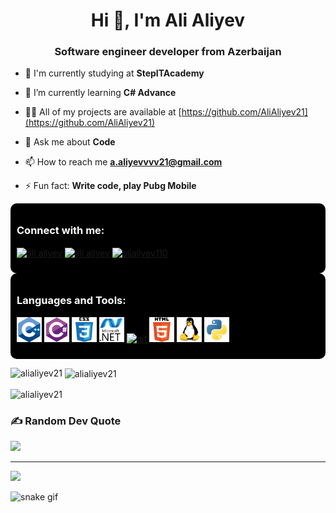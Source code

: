 <h1 align="center">Hi 👋, I'm Ali Aliyev</h1>
<h3 align="center">Software engineer developer from Azerbaijan</h3>

- 🔭 I'm currently studying at **StepITAcademy**

- 🌱 I’m currently learning **C# Advance**

- 👨‍💻 All of my projects are available at [https://github.com/AliAliyev21](https://github.com/AliAliyev21)

- 💬 Ask me about **Code**

- 📫 How to reach me **a.aliyevvvv21@gmail.com**

- ⚡ Fun fact: **Write code, play Pubg Mobile**

<div style="background-color:#000000; padding: 10px; border-radius: 10px;">
  <h3 align="left" style="color:#ffffff;">Connect with me:</h3>
  <p align="left">
    <a href="https://linkedin.com/in/ali aliyev" target="blank"><img align="center" src="https://raw.githubusercontent.com/rahuldkjain/github-profile-readme-generator/master/src/images/icons/Social/linked-in-alt.svg" alt="ali aliyev" height="30" width="40" /></a>
    <a href="https://fb.com/ali aliyev" target="blank"><img align="center" src="https://raw.githubusercontent.com/rahuldkjain/github-profile-readme-generator/master/src/images/icons/Social/facebook.svg" alt="ali aliyev" height="30" width="40" /></a>
    <a href="https://instagram.com/alialiyev110" target="blank"><img align="center" src="https://raw.githubusercontent.com/rahuldkjain/github-profile-readme-generator/master/src/images/icons/Social/instagram.svg" alt="alialiyev110" height="30" width="40" /></a>
  </p>
</div>

<div style="background-color:#000000; padding: 10px; border-radius: 10px;">
  <h3 align="left" style="color:#ffffff;">Languages and Tools:</h3>
  <p align="left"> 
    <a href="https://www.w3schools.com/cpp/" target="_blank" rel="noreferrer"> <img src="https://raw.githubusercontent.com/devicons/devicon/master/icons/cplusplus/cplusplus-original.svg" alt="cplusplus" width="40" height="40"/> </a> 
    <a href="https://www.w3schools.com/cs/" target="_blank" rel="noreferrer"> <img src="https://raw.githubusercontent.com/devicons/devicon/master/icons/csharp/csharp-original.svg" alt="csharp" width="40" height="40"/> </a> 
    <a href="https://www.w3schools.com/css/" target="_blank" rel="noreferrer"> <img src="https://raw.githubusercontent.com/devicons/devicon/master/icons/css3/css3-original-wordmark.svg" alt="css3" width="40" height="40"/> </a> 
    <a href="https://dotnet.microsoft.com/" target="_blank" rel="noreferrer"> <img src="https://raw.githubusercontent.com/devicons/devicon/master/icons/dot-net/dot-net-original-wordmark.svg" alt="dotnet" width="40" height="40"/> </a> 
    <a href="https://git-scm.com/" target="_blank" rel="noreferrer"> <img src="https://www.vectorlogo.zone/logos/git-scm/git-scm-icon.svg" alt="git" width="40" height="40"/> </a> 
    <a href="https://www.w3.org/html/" target="_blank" rel="noreferrer"> <img src="https://raw.githubusercontent.com/devicons/devicon/master/icons/html5/html5-original-wordmark.svg" alt="html5" width="40" height="40"/> </a> 
    <a href="https://www.linux.org/" target="_blank" rel="noreferrer"> <img src="https://raw.githubusercontent.com/devicons/devicon/master/icons/linux/linux-original.svg" alt="linux" width="40" height="40"/> </a> 
    <a href="https://www.python.org" target="_blank" rel="noreferrer"> <img src="https://raw.githubusercontent.com/devicons/devicon/master/icons/python/python-original.svg" alt="python" width="40" height="40"/> </a> 
  </p>
</div>

<p><img align="left" src="https://github-readme-stats.vercel.app/api/top-langs?username=alialiyev21&show_icons=true&locale=en&layout=compact&bg_color=000000&title_color=ffffff&text_color=ffffff" alt="alialiyev21" /></p>

<p>&nbsp;<img align="center" src="https://github-readme-stats.vercel.app/api?username=alialiyev21&show_icons=true&locale=en&bg_color=000000&title_color=ffffff&text_color=ffffff" alt="alialiyev21" /></p>

<p><img align="center" src="https://github-readme-streak-stats.herokuapp.com/?user=alialiyev21&bg_color=000000&title_color=ffffff&text_color=ffffff" alt="alialiyev21" /></p>

### ✍️ Random Dev Quote
![](https://quotes-github-readme.vercel.app/api?type=horizontal&theme=radical)

---
[![](https://visitcount.itsvg.in/api?id=AliAliyev21&icon=0&color=0)](https://visitcount.itsvg.in)

<!-- Proudly created with GPRM ( https://gprm.itsvg.in ) -->

![snake gif](https://github.com/AliAliyev21/AliAliyev21/blob/output/github-contribution-grid-snake.gif)
